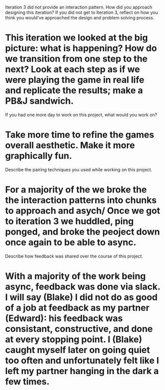 Iteration 3 did not provide an interaction pattern. How did you approach designing this iteration? If you did not get to Iteration 3, reflect on how you think you would’ve approached the design and problem solving process.
# This iteration we looked at the big picture: what is happening? How do we transition from one step to the next? Look at each step as if we were playing the game in real life and replicate the results; make a PB&J sandwich. 

If you had one more day to work on this project, what would you work on?
# Take more time to refine the games overall aesthetic. Make it more graphically fun. 

Describe the pairing techniques you used while working on this project.
# For a majority of the we broke the the interaction patterns into chunks to approach and asych/ Once we got to iteration 3 we huddled, ping ponged, and broke the peoject down once again to be able to async.  

Describe how feedback was shared over the course of this project.
# With a majority of the work being async, feedback was done via slack. I will say (Blake) I did not do as good of a job at feedback as my partner (Edward): his feedback was consistant, constructive, and done at every stopping point. I (Blake) caught myself later on going quiet too often and unfortunately felt like I left my partner hanging in the dark a few times. 